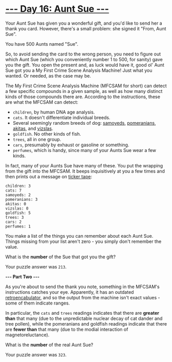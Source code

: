 # [--- Day 16: Aunt Sue ---](http://adventofcode.com/2015/day/16)

Your Aunt Sue has given you a wonderful gift, and you'd like to send her a thank you card. However, there's a small problem: she signed it "From, Aunt Sue".

You have 500 Aunts named "Sue".

So, to avoid sending the card to the wrong person, you need to figure out which Aunt Sue (which you conveniently number 1 to 500, for sanity) gave you the gift. You open the present and, as luck would have it, good ol' Aunt Sue got you a My First Crime Scene Analysis Machine! Just what you wanted. Or needed, as the case may be.

The My First Crime Scene Analysis Machine (MFCSAM for short) can detect a few specific compounds in a given sample, as well as how many distinct kinds of those compounds there are. According to the instructions, these are what the MFCSAM can detect:

- ``children``, by human DNA age analysis.
- ``cats``. It doesn't differentiate individual breeds.
- Several seemingly random breeds of dog: [samoyeds](https://en.wikipedia.org/wiki/Samoyed_dog), [pomeranians](https://en.wikipedia.org/wiki/Pomeranian_dog), [akitas](https://en.wikipedia.org/wiki/Akita_%28dog%29), and [vizslas](https://en.wikipedia.org/wiki/Vizsla).
- ``goldfish``. No other kinds of fish.
- ``trees``, all in one group.
- ``cars``, presumably by exhaust or gasoline or something.
- ``perfumes``, which is handy, since many of your Aunts Sue wear a few kinds.

In fact, many of your Aunts Sue have many of these. You put the wrapping from the gift into the MFCSAM. It beeps inquisitively at you a few times and then prints out a message on [ticker tape](https://en.wikipedia.org/wiki/Ticker_tape):
```
children: 3
cats: 7
samoyeds: 2
pomeranians: 3
akitas: 0
vizslas: 0
goldfish: 5
trees: 3
cars: 2
perfumes: 1
```
You make a list of the things you can remember about each Aunt Sue. Things missing from your list aren't zero - you simply don't remember the value.

What is the **number** of the Sue that got you the gift?

Your puzzle answer was ``213``.

**--- Part Two ---**

As you're about to send the thank you note, something in the MFCSAM's instructions catches your eye. Apparently, it has an outdated [retroencabulator](https://en.wikipedia.org/wiki/Vizsla), and so the output from the machine isn't exact values - some of them indicate ranges.

In particular, the ``cats`` and ``trees`` readings indicates that there are **greater than** that many (due to the unpredictable nuclear decay of cat dander and tree pollen), while the pomeranians and goldfish readings indicate that there are **fewer than** that many (due to the modial interaction of magnetoreluctance).

What is the **number** of the real Aunt Sue?

Your puzzle answer was ``323``.
